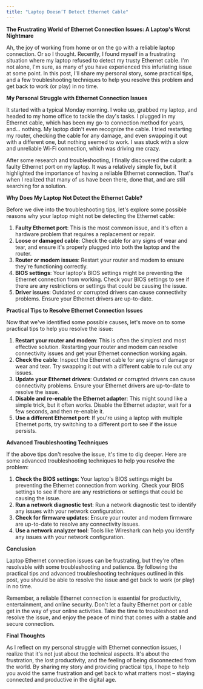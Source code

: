 ```yaml
---
title: "Laptop Doesn’T Detect Ethernet Cable"
---
```


**The Frustrating World of Ethernet Connection Issues: A Laptop's Worst Nightmare**

 Ah, the joy of working from home or on the go with a reliable laptop connection. Or so I thought. Recently, I found myself in a frustrating situation where my laptop refused to detect my trusty Ethernet cable. I'm not alone, I'm sure, as many of you have experienced this infuriating issue at some point. In this post, I'll share my personal story, some practical tips, and a few troubleshooting techniques to help you resolve this problem and get back to work (or play) in no time.

**My Personal Struggle with Ethernet Connection Issues**

It started with a typical Monday morning. I woke up, grabbed my laptop, and headed to my home office to tackle the day's tasks. I plugged in my Ethernet cable, which has been my go-to connection method for years, and... nothing. My laptop didn't even recognize the cable. I tried restarting my router, checking the cable for any damage, and even swapping it out with a different one, but nothing seemed to work. I was stuck with a slow and unreliable Wi-Fi connection, which was driving me crazy.

After some research and troubleshooting, I finally discovered the culprit: a faulty Ethernet port on my laptop. It was a relatively simple fix, but it highlighted the importance of having a reliable Ethernet connection. That's when I realized that many of us have been there, done that, and are still searching for a solution.

**Why Does My Laptop Not Detect the Ethernet Cable?**

Before we dive into the troubleshooting tips, let's explore some possible reasons why your laptop might not be detecting the Ethernet cable:

1. **Faulty Ethernet port**: This is the most common issue, and it's often a hardware problem that requires a replacement or repair.
2. **Loose or damaged cable**: Check the cable for any signs of wear and tear, and ensure it's properly plugged into both the laptop and the router.
3. **Router or modem issues**: Restart your router and modem to ensure they're functioning correctly.
4. **BIOS settings**: Your laptop's BIOS settings might be preventing the Ethernet connection from working. Check your BIOS settings to see if there are any restrictions or settings that could be causing the issue.
5. **Driver issues**: Outdated or corrupted drivers can cause connectivity problems. Ensure your Ethernet drivers are up-to-date.

**Practical Tips to Resolve Ethernet Connection Issues**

Now that we've identified some possible causes, let's move on to some practical tips to help you resolve the issue:

1. **Restart your router and modem**: This is often the simplest and most effective solution. Restarting your router and modem can resolve connectivity issues and get your Ethernet connection working again.
2. **Check the cable**: Inspect the Ethernet cable for any signs of damage or wear and tear. Try swapping it out with a different cable to rule out any issues.
3. **Update your Ethernet drivers**: Outdated or corrupted drivers can cause connectivity problems. Ensure your Ethernet drivers are up-to-date to resolve the issue.
4. **Disable and re-enable the Ethernet adapter**: This might sound like a simple trick, but it often works. Disable the Ethernet adapter, wait for a few seconds, and then re-enable it.
5. **Use a different Ethernet port**: If you're using a laptop with multiple Ethernet ports, try switching to a different port to see if the issue persists.

**Advanced Troubleshooting Techniques**

If the above tips don't resolve the issue, it's time to dig deeper. Here are some advanced troubleshooting techniques to help you resolve the problem:

1. **Check the BIOS settings**: Your laptop's BIOS settings might be preventing the Ethernet connection from working. Check your BIOS settings to see if there are any restrictions or settings that could be causing the issue.
2. **Run a network diagnostic test**: Run a network diagnostic test to identify any issues with your network configuration.
3. **Check for firmware updates**: Ensure your router and modem firmware are up-to-date to resolve any connectivity issues.
4. **Use a network analyzer tool**: Tools like Wireshark can help you identify any issues with your network configuration.

**Conclusion**

Laptop Ethernet connection issues can be frustrating, but they're often resolvable with some troubleshooting and patience. By following the practical tips and advanced troubleshooting techniques outlined in this post, you should be able to resolve the issue and get back to work (or play) in no time.

Remember, a reliable Ethernet connection is essential for productivity, entertainment, and online security. Don't let a faulty Ethernet port or cable get in the way of your online activities. Take the time to troubleshoot and resolve the issue, and enjoy the peace of mind that comes with a stable and secure connection.

**Final Thoughts**

As I reflect on my personal struggle with Ethernet connection issues, I realize that it's not just about the technical aspects. It's about the frustration, the lost productivity, and the feeling of being disconnected from the world. By sharing my story and providing practical tips, I hope to help you avoid the same frustration and get back to what matters most – staying connected and productive in the digital age.